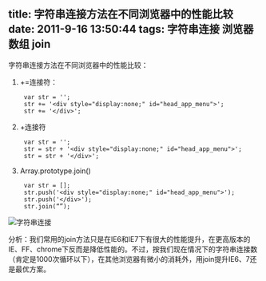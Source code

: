 title: 字符串连接方法在不同浏览器中的性能比较
date: 2011-9-16 13:50:44
tags: 字符串连接 浏览器 数组 join
---
字符串连接方法在不同浏览器中的性能比较：

1. +=连接符：

		var str = '';
		str += '<div style="display:none;" id="head_app_menu">';
		str += '</div>';

2. +连接符

		var str = '';
		str = str + '<div style="display:none;" id="head_app_menu">';
		str = str + '</div>';

3. Array.prototype.join()
	
		var str = [];
		str.push('<div style="display:none;" id="head_app_menu">');
		str.push('</div>');
		str.join(“”);

![字符串连接](/img/strjoin.png)

分析：我们常用的join方法只是在IE6和IE7下有很大的性能提升，在更高版本的IE、FF、chrome下反而是降低性能的。不过，按我们现在情况下的字符串连接数（肯定是1000次循环以下），在其他浏览器有微小的消耗外，用join提升IE6、7还是最优方案。
